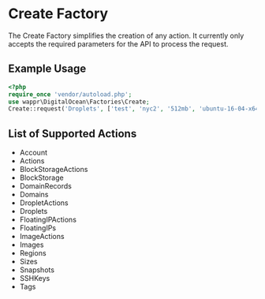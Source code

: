 # Create Factory

The Create Factory simplifies the creation of any action. It currently only accepts the required parameters 
for the API to process the request.

## Example Usage

```php
<?php
require_once 'vendor/autoload.php';
use wappr\DigitalOcean\Factories\Create;
Create::request('Droplets', ['test', 'nyc2', '512mb', 'ubuntu-16-04-x64']);
```

## List of Supported Actions

* Account
* Actions
* BlockStorageActions
* BlockStorage
* DomainRecords
* Domains
* DropletActions
* Droplets
* FloatingIPActions
* FloatingIPs
* ImageActions
* Images
* Regions
* Sizes
* Snapshots
* SSHKeys
* Tags
